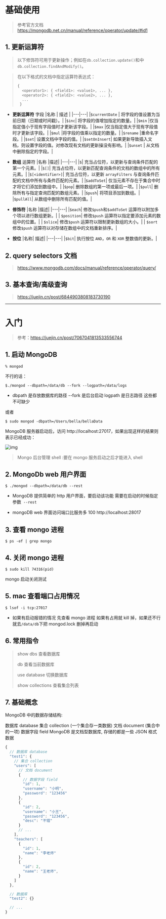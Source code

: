 #

# 基础使用

> 参考官方文档 https://mongodb.net.cn/manual/reference/operator/update/#id1

## 1. 更新运算符

> 以下修饰符可用于更新操作；例如在`db.collection.update()`和中 `db.collection.findAndModify()`。

> 在以下格式的文档中指定运算符表达式：
> ```js
> {
>   <operator1>: { <field1>: <value1>, ... },
>   <operator2>: { <field2>: <value2>, ... },
>   ...
>  }
> ```

- **更新运算符**
  字段
  |名称 | 描述 |
  |---|---|
  |`$currentDate` | 将字段的值设置为当前日期（日期或时间戳）。|
  |`$inc`| 将字段的值增加指定的数量。|
  |`$min` |仅当指定值小于现有字段值时才更新该字段。|
  |`$max` |仅当指定值大于现有字段值时才更新该字段。|
  |`$mul` |将字段的值乘以指定的数量。|
  |`$rename` |重命名字段。|
  |`$set`| 设置文档中字段的值。|
  |`$setOnInsert`| 如果更新导致插入文档，则设置字段的值。对修改现有文档的更新操没有影响。|
  |`$unset` | 从文档中删除指定的字段。|


- **数组**
  运算符
  |名称 |描述|
  |---|---|
  |`$`| 充当占位符，以更新与查询条件匹配的第一个元素。|
  |`$[]`| 充当占位符，以更新匹配查询条件的文档的数组中的所有元素。|
  |`$[<identifier>]`| 充当占位符，以更新 `arrayFilters` 与查询条件匹配的文档中所有与条件匹配的元素。|
  |`$addToSet`| 仅当元素不存在于集合中时才将它们添加到数组中。|
  |`$pop`| 删除数组的第一项或最后一项。|
  |`$pull`| 删除所有与指定查询匹配的数组元素。|
  |`$push`| 将项目添加到数组。|
  |`$pullAll`| 从数组中删除所有匹配的值。|

- **修饰符**
  |名称 |描述|
  |---|---|
  |`$each`| 修改`$push`和`$addToSet` 运算符以附加多个项以进行数组更新。|
  | `$position`| 修改`$push` 运算符以指定要添加元素的数组中的位置。|
  | `$slice`| 修改`$push` 运算符以限制更新数组的大小。|
  | `$sort` 修改`$push` 运算符以对存储在数组中的文档重新排序。|


- **按位**
  |名称| 描述|
  |---|---|
  |`$bit`| 执行按位 `AND`，`OR` 和 `XOR` 整数值的更新。|


## 2. query selectors 文档

> https://www.mongodb.com/docs/manual/reference/operator/query/

## 3. 基本查询/高级查询

> https://juejin.cn/post/6844903808183730190

-----
# 入门

> 参考：https://juejin.cn/post/7067041813533556744

## 1. 启动 MongoDB

`% mongod`

不行的话：

`$./mongod --dbpath=/data/db --fork --logpath=/data/logs`

- dbpath 是存放数据库的路径 --fork 是后台启动 logpath 是日志路径 这些都不可缺少

或者

`$ sudo mongod -dbpath=/Users/bella/bellaData`

MongoDB 服务器启动后，访问 http://localhost:27017，如果出现这样的结果则表示已经成功：

![img](https://p3-juejin.byteimg.com/tos-cn-i-k3u1fbpfcp/cd52ff14f3514480a1680228bcbbec87~tplv-k3u1fbpfcp-zoom-in-crop-mark:4536:0:0:0.awebp?)

> Mongo 后台管理 shell
> :要在 mongo 服务启动之后才能进入 shell

## 2. MongoDb web 用户界面

`$ ./mongod --dbpath=/data/db --rest`

- MongoDB 提供简单的 http 用户界面，要启动该功能 需要在启动的时候指定参数` --rest`

- mongoDB web 界面访问端口比服务多 100
  http://localhost:28017

## 3. 查看 mongo 进程

`$ ps -ef | grep mongo`

## 4. 关闭 mongo 进程

`$ sudo kill 74316(pid)`

mongo 启动关闭测试

## 5. mac 查看端口占用情况

`$ lsof -i tcp:27017`

- 如果有启动报错的情况 先查看 mongo 进程 如果有占用就 kill 掉，如果还不行就去`/data/db`下把 mongod.lock 删掉再启动

## 6. 常用指令

> show dbs 查看数据库
>
> db 查看当前数据库
>
> use database 切换数据库
>
> show collections 查看集合列表

## 7. 基础概念

MongoDB 中的数据存储结构:

数据库 database
集合 collection (一个集合存一类数据)
文档 document (集合中的一项)
数据字段 field
MongoDB 是文档型数据库, 存储的都是一些 JSON 格式数据

```js
{
  // 数据库 database
  "test1": {
    // 集合 collection
    "users": [
      // 文档 document
      {
        // 数据字段 field
        "id": 1,
        "username": "小明",
        "password": "123456"
      },
      {
        "id": 2,
        "username": "小王",
        "password": "123456",
        "desc": "不错"
      }
      // ...
    ],
    "teachers": [
      {
        "id": 1,
        "name": "李老师"
      },
      {
        "id": 2,
        "name": "王老师",
      }
    ]
  },

  // 数据库
  "test2": {}

  // ...
}

```

